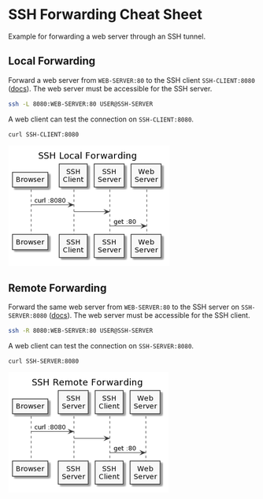 # SSH Forwarding Cheat Sheet

Example for forwarding a web server through an SSH tunnel.

## Local Forwarding

Forward a web server from `WEB-SERVER:80` to the SSH client `SSH-CLIENT:8080` ([docs](https://www.ssh.com/ssh/tunneling/example#local-forwarding)). The web server must be accessible for the SSH server.

```bash
ssh -L 8080:WEB-SERVER:80 USER@SSH-SERVER
```

A web client can test the connection on `SSH-CLIENT:8080`.

```bash
curl SSH-CLIENT:8080
```

![Sequence diagram - SSH local forwarding](img/ssh-l.png)

## Remote Forwarding

Forward the same web server from `WEB-SERVER:80` to the SSH server on `SSH-SERVER:8080` ([docs](https://www.ssh.com/ssh/tunneling/example#remote-forwarding)). The web server must be accessible for the SSH client.

```bash
ssh -R 8080:WEB-SERVER:80 USER@SSH-SERVER
```

A web client can test the connection on `SSH-SERVER:8080`.

```bash
curl SSH-SERVER:8080
```

![Sequence diagram - SSH remote forwarding](img/ssh-r.png)
